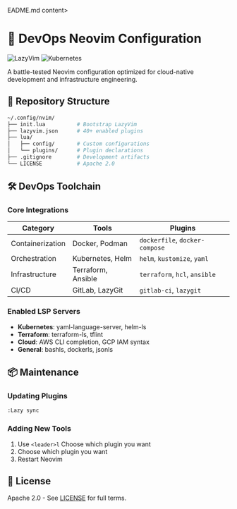 EADME.md</path>
content>
# 🐳 DevOps Neovim Configuration

![LazyVim](https://img.shields.io/badge/LazyVim_Starter-0F9D58?style=for-the-badge)
![Kubernetes](https://img.shields.io/badge/Kubernetes-326CE5?logo=kubernetes&logoColor=white)

A battle-tested Neovim configuration optimized for cloud-native development and infrastructure engineering.

## 📂 Repository Structure

```bash
~/.config/nvim/
├── init.lua          # Bootstrap LazyVim
├── lazyvim.json      # 40+ enabled plugins
├── lua/
│   ├── config/       # Custom configurations
│   └── plugins/      # Plugin declarations
├── .gitignore        # Development artifacts
└── LICENSE           # Apache 2.0
```

## 🛠️ DevOps Toolchain

### Core Integrations
| Category       | Tools               | Plugins                          |
|----------------|---------------------|----------------------------------|
| Containerization | Docker, Podman    | `dockerfile`, `docker-compose`   |
| Orchestration   | Kubernetes, Helm   | `helm`, `kustomize`, `yaml`      |
| Infrastructure  | Terraform, Ansible | `terraform`, `hcl`, `ansible`    |
| CI/CD           | GitLab, LazyGit    | `gitlab-ci`,   `lazygit`         |

### Enabled LSP Servers
- **Kubernetes**: yaml-language-server, helm-ls
- **Terraform**: terraform-ls, tflint
- **Cloud**: AWS CLI completion, GCP IAM syntax
- **General**: bashls, dockerls, jsonls


## 📦 Maintenance

### Updating Plugins
```bash
:Lazy sync
```

### Adding New Tools
1. Use ```<leader>l``` Choose which plugin you want
2. Choose which plugin you want
3. Restart Neovim

## 📜 License
Apache 2.0 - See [LICENSE](./LICENSE) for full terms.
